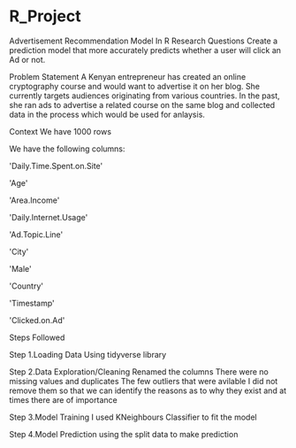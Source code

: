 # R_Project
Advertisement Recommendation Model In R
Research Questions
Create a prediction model that more accurately predicts whether a user will click an Ad or not.

Problem Statement
A Kenyan entrepreneur has created an online cryptography course and would want to advertise it on her blog. She currently targets audiences originating from various countries. In the past, she ran ads to advertise a related course on the same blog and collected data in the process which would be used for anlaysis.

Context
We have 1000 rows

We have the following columns:

'Daily.Time.Spent.on.Site'

'Age'

'Area.Income'

'Daily.Internet.Usage'

'Ad.Topic.Line'

'City'

'Male'

'Country'

'Timestamp'

'Clicked.on.Ad'

Steps Followed

Step 1.Loading Data
  Using tidyverse library

Step 2.Data Exploration/Cleaning
Renamed the columns
There were no missing values and duplicates
The few outliers that were avilable I did not remove them so that we can identify the reasons as to why they exist and at times there are of importance

Step 3.Model Training
I used KNeighbours Classifier to fit the model

Step 4.Model Prediction
using the split data to make prediction
